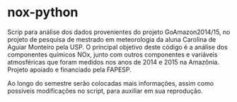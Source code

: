 # nox-python

Scrip para análise dos dados provenientes do projeto GoAmazon2014/15, no projeto de pesquisa de mestrado em meteorologia da aluna Carolina de Aguiar Monteiro pela USP.
O principal objetivo deste código é a análise dos componentes químicos NOx, junto com outros componentes e variáveis atmosféricas que foram medidos nos anos de 2014 e 2015 na Amazônia.
Projeto apoiado e financiado pela FAPESP.

Ao longo do semestre serão colocadas mais informações, assim como possíveis modificações no script, para auxiliar em sua reprodução.
